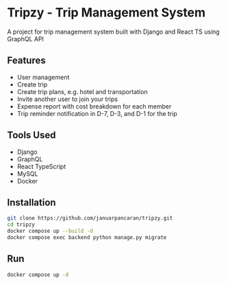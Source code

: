 # Tripzy - Trip Management System

A project for trip management system built with Django and React TS using GraphQL API

## Features

- User management
- Create trip
- Create trip plans, e.g. hotel and transportation
- Invite another user to join your trips
- Expense report with cost breakdown for each member
- Trip reminder notification in D-7, D-3, and D-1 for the trip

## Tools Used

- Django
- GraphQL
- React TypeScript
- MySQL
- Docker

## Installation

```bash
git clone https://github.com/januarpancaran/tripzy.git
cd tripzy
docker compose up --build -d
docker compose exec backend python manage.py migrate
```

## Run

```bash
docker compose up -d
```

